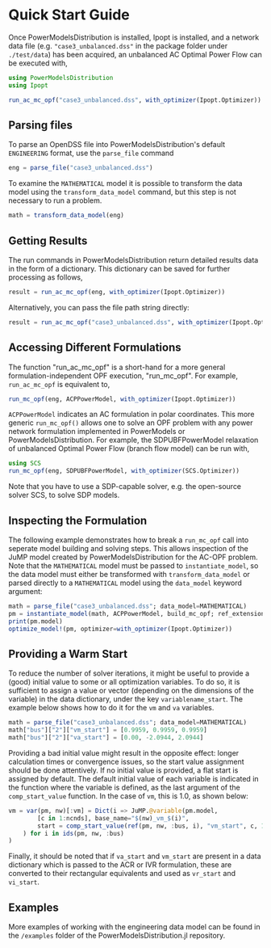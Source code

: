 # Quick Start Guide

Once PowerModelsDistribution is installed, Ipopt is installed, and a network data file (e.g. `"case3_unbalanced.dss"` in the package folder under `./test/data`) has been acquired, an unbalanced AC Optimal Power Flow can be executed with,

```julia
using PowerModelsDistribution
using Ipopt

run_ac_mc_opf("case3_unbalanced.dss", with_optimizer(Ipopt.Optimizer))
```

## Parsing files

To parse an OpenDSS file into PowerModelsDistribution's default `ENGINEERING` format, use the `parse_file` command

```julia
eng = parse_file("case3_unbalanced.dss")
```

To examine the `MATHEMATICAL` model it is possible to transform the data model using the `transform_data_model` command, but this step is not necessary to run a problem.

```julia
math = transform_data_model(eng)
```

## Getting Results

The run commands in PowerModelsDistribution return detailed results data in the form of a dictionary. This dictionary can be saved for further processing as follows,

```julia
result = run_ac_mc_opf(eng, with_optimizer(Ipopt.Optimizer))
```

Alternatively, you can pass the file path string directly:

```julia
result = run_ac_mc_opf("case3_unbalanced.dss", with_optimizer(Ipopt.Optimizer))
```

## Accessing Different Formulations

The function "run_ac_mc_opf" is a short-hand for a more general formulation-independent OPF execution, "run_mc_opf".
For example, `run_ac_mc_opf` is equivalent to,

```julia
run_mc_opf(eng, ACPPowerModel, with_optimizer(Ipopt.Optimizer))
```

`ACPPowerModel` indicates an AC formulation in polar coordinates.  This more generic `run_mc_opf()` allows one to solve an OPF problem with any power network formulation implemented in PowerModels or PowerModelsDistribution.  For example, the SDPUBFPowerModel relaxation of unbalanced Optimal Power Flow (branch flow model) can be run with,

```julia
using SCS
run_mc_opf(eng, SDPUBFPowerModel, with_optimizer(SCS.Optimizer))
```

Note that you have to use a SDP-capable solver, e.g. the open-source solver SCS, to solve SDP models.

## Inspecting the Formulation

The following example demonstrates how to break a `run_mc_opf` call into seperate model building and solving steps.  This allows inspection of the JuMP model created by PowerModelsDistribution for the AC-OPF problem. Note that the `MATHEMATICAL` model must be passed to `instantiate_model`, so the data model must either be transformed with `transform_data_model` or parsed directly to a `MATHEMATICAL` model using the `data_model` keyword argument:

```julia
math = parse_file("case3_unbalanced.dss"; data_model=MATHEMATICAL)
pm = instantiate_model(math, ACPPowerModel, build_mc_opf; ref_extensions=[ref_add_arcs_trans!])
print(pm.model)
optimize_model!(pm, optimizer=with_optimizer(Ipopt.Optimizer))
```

## Providing a Warm Start

To reduce the number of solver iterations, it might be useful to provide a (good) initial value to some or all optimization variables. To do so, it is sufficient to assign a value or vector (depending on the dimensions of the variable) in the data dictionary, under the key `variablename_start`. The example below shows how to do it for the `vm` and `va` variables.
```julia
math = parse_file("case3_unbalanced.dss"; data_model=MATHEMATICAL)
math["bus"]["2"]["vm_start"] = [0.9959, 0.9959, 0.9959]
math["bus"]["2"]["va_start"] = [0.00, -2.0944, 2.0944]
```
Providing a bad initial value might result in the opposite effect: longer calculation times or convergence issues, so the start value assignment should be done attentively.
If no initial value is provided, a flat start is assigned by default. The default initial value of each variable is indicated in the function where the variable is defined, as the last argument of the `comp_start_value` function. In the case of `vm`, this is 1.0, as shown below:
```julia
vm = var(pm, nw)[:vm] = Dict(i => JuMP.@variable(pm.model,
        [c in 1:ncnds], base_name="$(nw)_vm_$(i)",
        start = comp_start_value(ref(pm, nw, :bus, i), "vm_start", c, 1.0)
    ) for i in ids(pm, nw, :bus)
)
```
Finally, it should be noted that if `va_start` and `vm_start` are present in a data dictionary which is passed to the ACR or IVR formulation, these are converted to their rectangular equivalents and used as `vr_start` and `vi_start`.

## Examples

More examples of working with the engineering data model can be found in the `/examples` folder of the PowerModelsDistribution.jl repository.
